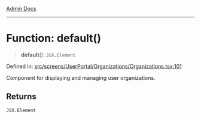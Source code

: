 [Admin Docs](/)

***

# Function: default()

> **default**(): `JSX.Element`

Defined in: [src/screens/UserPortal/Organizations/Organizations.tsx:101](https://github.com/PalisadoesFoundation/talawa-admin/blob/main/src/screens/UserPortal/Organizations/Organizations.tsx#L101)

Component for displaying and managing user organizations.

## Returns

`JSX.Element`
